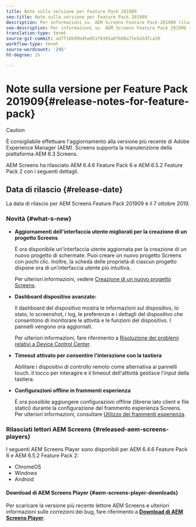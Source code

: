 ```yaml
---
title: Note sulla versione per Feature Pack 201909
seo-title: Note sulla versione per Feature Pack 201909
description: Per informazioni su  AEM Screens Feature Pack 201909 rilasciato il 31 luglio 2019, consultate questa pagina.
seo-description: Per informazioni su  AEM Screens Feature Pack 201909 rilasciato il 7 ottobre 2019, consultate questa pagina.
translation-type: tm+mt
source-git-commit: ad7f18b99b45ed51f0393a0f608a75e5a5dfca30
workflow-type: tm+mt
source-wordcount: '295'
ht-degree: 2%

---
```



# Note sulla versione per Feature Pack 201909{#release-notes-for-feature-pack}

>[!CAUTION]
>
>È consigliabile effettuare l&#39;aggiornamento alla versione più recente di Adobe Experience Manager (AEM). Screens supporta la manutenzione della piattaforma AEM 6.3 Screens.

 AEM Screens ha rilasciato AEM 6.4.6 Feature Pack 6 e AEM 6.5.2 Feature Pack 2 con i seguenti dettagli.

## Data di rilascio {#release-date}

La data di rilascio per  AEM Screens Feature Pack 201909 è il 7 ottobre 2019.

### Novità {#what-s-new}

* **Aggiornamenti dell&#39;interfaccia utente migliorati per la creazione di un progetto Screens**

   È ora disponibile un&#39;interfaccia utente aggiornata per la creazione di un nuovo progetto di schermate. Puoi creare un nuovo progetto Screens con pochi clic. Inoltre, la scheda delle proprietà di ciascun progetto dispone ora di un&#39;interfaccia utente più intuitiva.

   Per ulteriori informazioni, vedere [Creazione di un nuovo progetto Screens](creating-a-screens-project.md).

* **Dashboard dispositivo avanzato:**

   Il dashboard del dispositivo mostra le informazioni sul dispositivo, lo stato, lo screenshot, i log, le preferenze e i dettagli del dispositivo che consentono di monitorare le attività e le funzioni del dispositivo. I pannelli vengono ora aggiornati.

   Per ulteriori informazioni, fare riferimento a [Risoluzione dei problemi relativi a Device Control Center](monitoring-screens.md).

* **Timeout attivato per consentire l&#39;interazione con la tastiera**

   Abilitare i dispositivi di controllo remoto come alternativa ai pannelli touch. Il tocco per interagire e il timeout dell&#39;attività gestisce l&#39;input della tastiera.

* **Configurazioni offline in frammenti esperienza**

   È ora possibile aggiungere configurazioni offline (librerie lato client e file statici) durante la configurazione del frammento esperienza Screens.
Per ulteriori informazioni, consultare [Utilizzo dei frammenti esperienza](experience-fragments-in-screens.md).

### Rilasciati  lettori AEM Screens {#released-aem-screens-players}

I seguenti  AEM Screens Player sono disponibili per AEM 6.4.6 Feature Pack 6 e AEM 6.5.2 Feature Pack 2:

* ChromeOS
* Windows
* Android

#### Download di  AEM Screens Player {#aem-screens-player-downloads}

Per scaricare la versione più recente  lettore AEM Screens e ulteriori informazioni sulle correzioni dei bug, fare riferimento a [**Download di AEM Screens Player**](https://download.macromedia.com/screens/).
